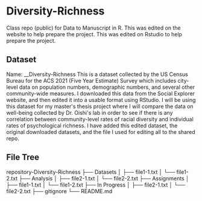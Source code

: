 # Diversity-Richness
Class repo (public) for Data to Manuscript in R.
This was edited on the website to help prepare the project. 
This was edited on Rstudio to help prepare the project.

## Dataset
Name: __Diversity-Richness
This is a dataset collected by the US Census Bureau for the ACS 2021 (Five Year Estimate) Survey which includes city-level data on population numbers, demographic numbers, and several other community-wide measures. I downloaded this data from the Social Explorer website, and then edited it into a usable format using RStudio. I will be using this dataset for my master's thesis project where I will compare the data on well-being collected by Dr. Oishi's lab in order to see if there is any correlation between community-level rates of racial diversity and individual rates of psychological richness. I have added this edited dataset, the original downloaded datasets, and the file I used for editing all to the shared repo.

## File Tree
repository-Diversity-Richness
├── Datasets
│   ├── file1-1.txt
│   └── file1-2.txt
├── Analysis
│   ├── file2-1.txt
│   └── file2-2.txt
├── Assignments
│   ├── file1-1.txt
│   └── file1-2.txt
├── In Progress
│   ├── file2-1.txt
│   └── file2-2.txt
├── gitignore
└── README.md

